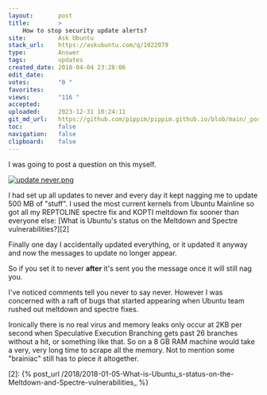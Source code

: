 ```yaml
---
layout:       post
title:        >
    How to stop security update alerts?
site:         Ask Ubuntu
stack_url:    https://askubuntu.com/q/1022079
type:         Answer
tags:         updates
created_date: 2018-04-04 23:28:06
edit_date:    
votes:        "0 "
favorites:    
views:        "116 "
accepted:     
uploaded:     2023-12-31 10:24:11
git_md_url:   https://github.com/pippim/pippim.github.io/blob/main/_posts/2018/2018-04-04-How-to-stop-security-update-alerts_.md
toc:          false
navigation:   false
clipboard:    false
---
```


I was going to post a question on this myself.

[![update never.png][1]][1]

 I had set up all updates to never and every day it kept nagging me to update 500 MB of "stuff". I used the most current kernels from Ubuntu Mainline so got all my REPTOLINE spectre fix and KOPTI meltdown fix sooner than everyone else: [What is Ubuntu&#39;s status on the Meltdown and Spectre vulnerabilities?][2]

Finally one day I accidentally updated everything, or it updated it anyway and now the messages to update no longer appear.

So if you set it to never **after** it's sent you the message once it will still nag you.

I've noticed comments tell you never to say never. However I was concerned with a raft of bugs that started appearing when Ubuntu team rushed out meltdown and spectre fixes.

Ironically there is no real virus and memory leaks only occur at 2KB per second when Speculative Execution Branching gets past 26 branches without a hit, or something like that. So on a 8 GB RAM machine would take a very, very long time to scrape all the memory. Not to mention some "brainiac" still has to piece it altogether.


  [1]: https://i.stack.imgur.com/VGCjI.png
  [2]: {% post_url /2018/2018-01-05-What-is-Ubuntu_s-status-on-the-Meltdown-and-Spectre-vulnerabilities_ %}
